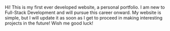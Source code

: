 Hi! This is my first ever developed website, a personal portfolio. I am new to Full-Stack Development and will pursue this career onward. My website is simple, but I will update it as soon as I get to proceed in making interesting projects in the future! Wish me good luck!
